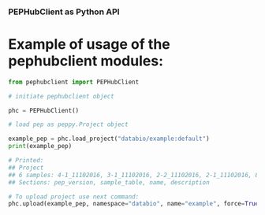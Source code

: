 ### PEPHubClient as Python API

# Example of usage of the pephubclient modules:

```python
from pephubclient import PEPHubClient

# initiate pephubclient object

phc = PEPHubClient()

# load pep as peppy.Project object

example_pep = phc.load_project("databio/example:default")
print(example_pep)

# Printed: 
## Project
## 6 samples: 4-1_11102016, 3-1_11102016, 2-2_11102016, 2-1_11102016, 8-3_11152016, 8-1_11152016
## Sections: pep_version, sample_table, name, description

# To upload project use next command:
phc.upload(example_pep, namespace="databio", name="example", force=True)

```


